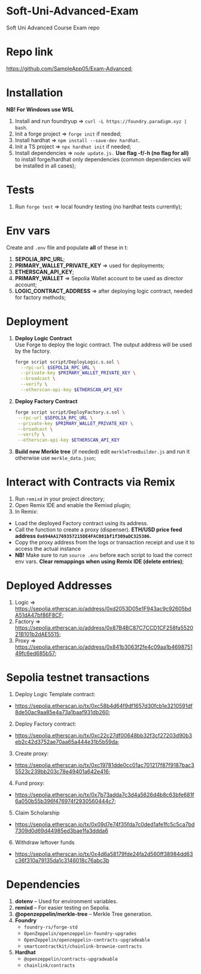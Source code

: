 # Soft-Uni-Advanced-Exam

Soft Uni Advanced Course Exam repo

# Repo link

https://github.com/SampleApp05/Exam-Advanced;

# Installation

**NB! For Windows use WSL**

1. Install and run foundryup => `curl -L https://foundry.paradigm.xyz | bash`.
2. Init a forge project => `forge init` if needed;
3. Install hardhat => `npm install --save-dev hardhat`.
4. Init a TS project => `npx hardhat init` if needed;
5. Install dependencies => `node update.js.` **Use flag -f/-h (no flag for all)** to install forge/hardhat only dependencies (common dependencies will be installed in all cases);

# Tests

1. Run `forge test` => local foundry testing (no hardhat tests currently);

# Env vars

Create and `.env` file and populate **all** of these in t:

1. **SEPOLIA_RPC_URL**;
2. **PRIMARY_WALLET_PRIVATE_KEY** => used for deployments;
3. **ETHERSCAN_API_KEY**;
4. **PRIMARY_WALLET** => Sepolia Wallet account to be used as director account;
5. **LOGIC_CONTRACT_ADDRESS** => after deploying logic contract, needed for factory methods;

# Deployment

1. **Deploy Logic Contract**  
   Use Forge to deploy the logic contract. The output address will be used by the factory.
   ```bash
   forge script script/DeployLogic.s.sol \
     --rpc-url $SEPOLIA_RPC_URL \
     --private-key $PRIMARY_WALLET_PRIVATE_KEY \
     --broadcast \
     --verify \
     --etherscan-api-key $ETHERSCAN_API_KEY
   ```
2. **Deploy Factory Contract**
   ```bash
   forge script script/DeployFactory.s.sol \
    --rpc-url $SEPOLIA_RPC_URL \
    --private-key $PRIMARY_WALLET_PRIVATE_KEY \
    --broadcast \
    --verify \
    --etherscan-api-key $ETHERSCAN_API_KEY
   ```
3. **Build new Merkle tree** (if needed)
   edit `merkleTreeBuilder.js` and run it otherwise use `merkle_data.json`;

# Interact with Contracts via Remix

1. Run `remixd` in your project directory;
2. Open Remix IDE and enable the Remixd plugin;
3. In Remix:

- Load the deployed Factory contract using its address.
- Call the function to create a proxy (dispenser). **ETH/USD price feed address `0x694AA1769357215DE4FAC081bf1f309aDC325306`.**
- Copy the proxy address from the logs or transaction receipt and use it to access the actual instance
- **NB!** Make sure to run `source .env` before each script to load the correct env vars. **Clear remappings when using Remix IDE (delete entries)**;

# Deployed Addresses

1. Logic => https://sepolia.etherscan.io/address/0xd2053D05e1F943ac9c92605bdA51dA47bf86F8CF;
2. Factory => https://sepolia.etherscan.io/address/0x87B4BC87C7CCD1CF258fa552021B101b2dAE5515;
3. Proxy => https://sepolia.etherscan.io/address/0x841b3063f2fe4c09aa1b469875149fc6ed685b57;

# Sepolia testnet transactions

1. Deploy Logic Template contract:

- https://sepolia.etherscan.io/tx/0xc58b4d64f9df1657d30fcb1e3210591df8de50ac9aa85e4a73a1baaf931db260;

2. Deploy Factory contract:

- https://sepolia.etherscan.io/tx/0xc22c27df00648bb32f3cf27203d90b3eb2c42d3752ae70aa65a444e31b5b59da;

3. Create proxy:

- https://sepolia.etherscan.io/tx/0xc19781dde0cc01ac701217f87f9187bac35523c239bb203c78e49401a642e416;

4. Fund proxy:

- https://sepolia.etherscan.io/tx/0x7b73adda7c3d4a5626d4b8c63bfe681f6a050b55b396f476974f2930560444c7;

5. Claim Scholarship

- https://sepolia.etherscan.io/tx/0x09d7e74f35fda7c0ded1afe1fc5c5ca7bd7309d0d69d44985ed3bae1fa3ddda6

6. Withdraw leftover funds

- https://sepolia.etherscan.io/tx/0x4d6a58179fde24fa2d560ff38984dd63c36f310a79135da1c3146018c76abc3b

# Dependencies

1. **dotenv** – Used for environment variables.
2. **remixd** – For easier testing on Sepolia.
3. **@openzeppelin/merkle-tree** – Merkle Tree generation.
4. **Foundry**
   - `foundry-rs/forge-std`
   - `OpenZeppelin/openzeppelin-foundry-upgrades`
   - `OpenZeppelin/openzeppelin-contracts-upgradeable`
   - `smartcontractkit/chainlink-brownie-contracts`
5. **Hardhat**
   - `@openzeppelin/contracts-upgradeable`
   - `chainlink/contracts`
